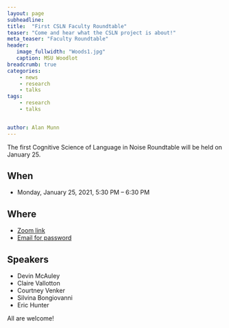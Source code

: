 ```yaml
---
layout: page
subheadline:
title:  "First CSLN Faculty Roundtable"
teaser: "Come and hear what the CSLN project is about!"
meta_teaser: "Faculty Roundtable"
header:
   image_fullwidth: "Woods1.jpg"
   caption: MSU Woodlot
breadcrumb: true
categories:
    - news
    - research
    - talks
tags:
    - research
    - talks


author: Alan Munn
---
```

The first Cognitive Science of Language in Noise Roundtable will be held on January 25.

## When
 - Monday, January 25, 2021, 5:30 PM – 6:30 PM

## Where
 - [Zoom link](https://msu.zoom.us/j/92494411247)
 - [Email for password](mailto:krogercs@msu.edu)

## Speakers
 - Devin McAuley
 - Claire Vallotton
 - Courtney Venker
 - Silvina Bongiovanni
 - Eric Hunter

 All are welcome!

